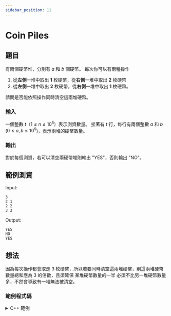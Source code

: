 ```yaml
---
sidebar_position: 11
---
```


Coin Piles
===

題目
---

有兩個硬幣堆，分別有 $a$ 和 $b$ 個硬幣。
每次你可以有兩種操作

1. 從**左側**一堆中取出 **1** 枚硬幣，從**右側**一堆中取出 **2** 枚硬幣
2. 從**左側**一堆中取出 **2** 枚硬幣，從**右側**一堆中取出 **1** 枚硬幣。

請問是否能依照操作同時清空這兩堆硬幣。

### 輸入
一個整數 $t$（$1 \le n \le 10^5$）表示測資數量。
接著有 $t$ 行，每行有兩個整數 $a$ 和 $b$ ($0 \le a, b \le 10^9$)，表示兩堆的硬幣數量。

### 輸出
對於每個測資，若可以清空兩硬幣堆則輸出 "YES"，否則輸出 "NO"。

範例測資
---

Input:
```
3
2 1
2 2
3 3
```
Output:
```
YES
NO
YES
```

想法
---

因為每次操作都會取走 3 枚硬幣，所以若要同時清空這兩堆硬幣，則這兩堆硬幣數量總和應為 3 的倍數，且須確保 某堆硬幣數量的一半 必須不比另一堆硬幣數量多，不然會導致有一堆無法被清空。

### 範例程式碼
<details>
<summary>C++ 範例</summary>
```cpp
#include <bits/stdc++.h>
using namespace std;
int main(){
    int a, b, t; cin >> t;
    while(t--){
        cin >> a >> b;
        if((a + b) % 3 != 0 || (a / 2) > b || (b / 2) > a){
            cout << "NO" << endl;
        }
        else {
            cout << "YES" << endl;
        }
    }
}
```
</details>